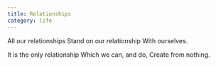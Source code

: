 ```yaml
---
title: Relationships
category: life
---
```


All our relationships
Stand on our relationship
With ourselves.

It is the only relationship
Which we can,
and do,
Create from nothing.
